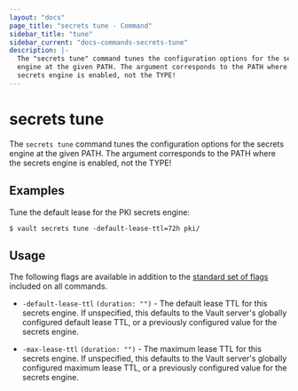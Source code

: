 ```yaml
---
layout: "docs"
page_title: "secrets tune - Command"
sidebar_title: "tune"
sidebar_current: "docs-commands-secrets-tune"
description: |-
  The "secrets tune" command tunes the configuration options for the secrets
  engine at the given PATH. The argument corresponds to the PATH where the
  secrets engine is enabled, not the TYPE!
---
```


# secrets tune

The `secrets tune` command tunes the configuration options for the secrets
engine at the given PATH. The argument corresponds to the PATH where the secrets
engine is enabled, not the TYPE!

## Examples

Tune the default lease for the PKI secrets engine:

```text
$ vault secrets tune -default-lease-ttl=72h pki/
```

## Usage

The following flags are available in addition to the [standard set of
flags](/docs/commands/index.html) included on all commands.

- `-default-lease-ttl` `(duration: "")` - The default lease TTL for this secrets
  engine. If unspecified, this defaults to the Vault server's globally
  configured default lease TTL, or a previously configured value for the secrets
  engine.

- `-max-lease-ttl` `(duration: "")` - The maximum lease TTL for this secrets
  engine. If unspecified, this defaults to the Vault server's globally
  configured maximum lease TTL, or a previously configured value for the secrets
  engine.
